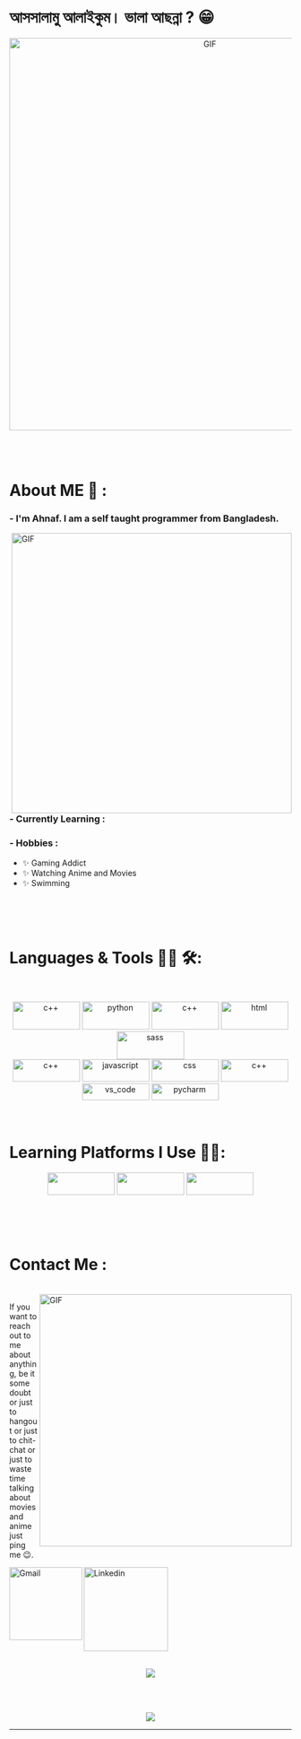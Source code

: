 #  আসসালামু আলাইকুম।  ভালা আছন্না ? 😁 



<div align="center">
<img hight="300" width="700" alt="GIF" align="center" src="https://github.com/Xx-Ashutosh-xX/Xx-Ashutosh-xX/blob/master/assets/208593.gif">
</div>

</br>
</br>
</br>


# About ME 💬 :

### - I'm Ahnaf. I am a self taught programmer from Bangladesh.

<img hight="400" width="500" alt="GIF" align="right" src="https://github.com/Xx-Ashutosh-xX/Xx-Ashutosh-xX/blob/master/assets/1936.gif">

### - Currently Learning :



### - Hobbies : 
- ✨ Gaming Addict
- ✨ Watching Anime and Movies
- ✨ Swimming


</br>
</br>
</br>



# Languages & Tools 👨‍💻 🛠:
</br>

<p align="center">

<!-- For more icons please follow  https://github.com/MikeCodesDotNET/ColoredBadges -->
<img src="https://img.shields.io/badge/c-%2300599C.svg?style=for-the-badge&logo=c&logoColor=white" alt="c++" width="120" height="50">
<img src="https://img.shields.io/badge/python-3670A0?style=for-the-badge&logo=python&logoColor=ffdd54" alt="python" width="120" height="50">
<img src="https://img.shields.io/badge/react-%2320232a.svg?style=for-the-badge&logo=react&logoColor=%2361DAFB" alt="c++" width="120" height="50">
<img src="https://img.shields.io/badge/html5-%23E34F26.svg?style=for-the-badge&logo=html5&logoColor=white" alt="html" width="120" height="50">
<img src="https://img.shields.io/badge/SASS-hotpink.svg?style=for-the-badge&logo=SASS&logoColor=white" alt="sass" width="120" height="50">

</br>
<img src="https://img.shields.io/badge/c++-%2300599C.svg?style=for-the-badge&logo=c%2B%2B&logoColor=white" alt="c++" width="120" height="40">
<img src="https://github.com/MikeCodesDotNET/ColoredBadges/blob/master/png/dev/languages/js.png" alt="javascript" width="120" height="40">
<img src="https://img.shields.io/badge/css3-%231572B6.svg?style=for-the-badge&logo=css3&logoColor=white" alt="css"  width="120" height="40">
<img src="https://img.shields.io/badge/redux-%23593d88.svg?style=for-the-badge&logo=redux&logoColor=white" alt="c++" width="120" height="40">

</br>
<img src="https://img.shields.io/badge/VisualStudioCode-0078d7.svg?style=for-the-badge&logo=visual-studio-code&logoColor=white" alt="vs_code" width="120" height="30">
<img src="https://img.shields.io/badge/pycharm-143?style=for-the-badge&logo=pycharm&logoColor=black&color=black&labelColor=green" alt="pycharm" width="120" height="30">

</br>
</br>
</br>
</p>

# Learning Platforms I Use 👨‍💻:
<p align="center">
<img src="https://img.shields.io/badge/Codecademy-FFF0E5?style=for-the-badge&logo=codecademy&logoColor=1F243A" width="120" height="40">
<img src="https://img.shields.io/badge/Freecodecamp-%23123.svg?&style=for-the-badge&logo=freecodecamp&logoColor=green" width="120" height="40">
 <img src="https://img.shields.io/badge/Udemy-A435F0?style=for-the-badge&logo=Udemy&logoColor=white" width="120" height="40">
</p>

</br>
</br>
</br>





# Contact Me :

<p>
 </br>


<img hight="320" width="450" align="right" alt="GIF" src="https://github.com/Xx-Ashutosh-xX/Xx-Ashutosh-xX/blob/master/assets/93195.gif">


If you want to reach out to me about anything, be it some doubt or just to hangout or just to chit-chat or just to waste time talking about movies and anime just ping me 😉.

<a href="mailto:sheikhahnafshifat@gmail.com">
 <img align="left" alt="Gmail" width="130" hight="100" src="https://github.com/Xx-Ashutosh-xX/Xx-Ashutosh-xX/blob/master/assets/icons/gmail.png" />
</a>
<a href="https://www.linkedin.com/in/ahnafhasan144/">
  <img align="left" alt="Linkedin" width="150" hight="100" src="https://github.com/Xx-Ashutosh-xX/Xx-Ashutosh-xX/blob/master/assets/icons/linkedin.png" />
</br>
</br>
</br>
</a>
 </p>
 

</br>
</br>
</br>
</br>
</br>
</br>



<p align="center" >  
 <img  src="https://github-readme-stats.vercel.app/api/top-langs/?username=ah-naf&theme=tokyonight"/>
</p>

</br>
</br>


<p align="center" >  
  <a href="https://github.com/ah-naf/github-readme-stats"> 
<img  src="https://github-readme-stats.vercel.app/api?username=ah-naf&&show_icons=true&theme=radical"/>
  </a>
  </p>

*************

